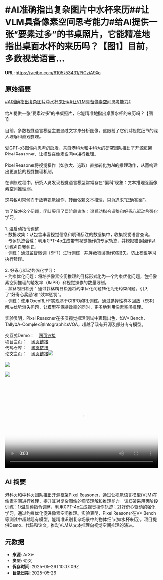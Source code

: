 # #AI准确指出复杂图片中水杯来历##让VLM具备像素空间思考能力#给AI提供一张“要素过多”的书桌照片，它能精准地指出桌面水杯的来历吗？【图1】目前，多数视觉语言...

**URL**: https://weibo.com/6105753431/PtCziA9Xo

## 原始摘要

<a href="https://m.weibo.cn/search?containerid=231522type%3D1%26t%3D10%26q%3D%23AI%E5%87%86%E7%A1%AE%E6%8C%87%E5%87%BA%E5%A4%8D%E6%9D%82%E5%9B%BE%E7%89%87%E4%B8%AD%E6%B0%B4%E6%9D%AF%E6%9D%A5%E5%8E%86%23&amp;extparam=%23AI%E5%87%86%E7%A1%AE%E6%8C%87%E5%87%BA%E5%A4%8D%E6%9D%82%E5%9B%BE%E7%89%87%E4%B8%AD%E6%B0%B4%E6%9D%AF%E6%9D%A5%E5%8E%86%23" data-hide=""><span class="surl-text">#AI准确指出复杂图片中水杯来历#</span></a><a href="https://m.weibo.cn/search?containerid=231522type%3D1%26t%3D10%26q%3D%23%E8%AE%A9VLM%E5%85%B7%E5%A4%87%E5%83%8F%E7%B4%A0%E7%A9%BA%E9%97%B4%E6%80%9D%E8%80%83%E8%83%BD%E5%8A%9B%23&amp;extparam=%23%E8%AE%A9VLM%E5%85%B7%E5%A4%87%E5%83%8F%E7%B4%A0%E7%A9%BA%E9%97%B4%E6%80%9D%E8%80%83%E8%83%BD%E5%8A%9B%23" data-hide=""><span class="surl-text">#让VLM具备像素空间思考能力#</span></a><br><br>给AI提供一张“要素过多”的书桌照片，它能精准地指出桌面水杯的来历吗？【图1】<br><br>目前，多数视觉语言模型主要通过文字来分析图像，这限制了它们对视觉细节的深入理解和直观推理。<br><br>受GPT-o3图像内思考的启发，来自港科大和中科大的研究团队推出了开源框架Pixel Reasoner，让模型在像素空间中进行推理。<br><br>Pixel Reasoner将视觉操作（如放大、选取）直接转化为AI的推理动作，从而构建出更直接的视觉推理机制。<br><br>在训练过程中，研究人员发现视觉语言模型常常存在“偏科”现象：文本推理强而像素空间推理弱。<br><br>这导致AI常倾向于放弃视觉操作，转而依赖文本推理，只为追求“正确答案”。<br><br>为了解决这个问题，团队采用了两阶段训练：温启动指令调整和好奇心驱动的强化学习。<br><br>1. 温启动指令调整<br>- 数据收集：从包含丰富视觉信息和明确标注的数据集中，收集视觉语言查询。<br>- 专家轨迹合成：利用GPT-4o生成带有视觉操作的专家轨迹，并模拟错误操作以训练AI自我纠正。<br>- 训练：通过监督微调（SFT）进行训练，并屏蔽错误操作的损失，防止模型学习执行错误。<br><br>2. 好奇心驱动的强化学习：<br>- 约束优化问题：将培养像素空间推理的目标形式化为一个约束优化问题，包括像素空间推理的触发率（RaPR）和视觉操作的数量限制。<br>- 拉格朗日松弛：通过拉格朗日松弛将约束优化问题转化为无约束问题，引入了“好奇心奖励”和“效率惩罚”。<br>- 训练：使用OpenRLHF实现基于GRPO的RL训练，通过选择性样本回放（SSR）解决优势消失问题，让模型在保持效率的同时，更多地利用像素空间推理。<br><br>实验表明，Pixel Reasoner在多项视觉推理测试中表现出色，如V* Bench、TallyQA-Complex和InfographicsVQA，超越了现有开源及部分专有模型。<br><br>交互式Demo：<a href="https://weibo.cn/sinaurl?u=https%3A%2F%2Fhuggingface.co%2Fspaces%2FTIGER-Lab%2FPixel-Reasoner" data-hide=""><span class="url-icon"><img style="width: 1rem;height: 1rem" src="https://h5.sinaimg.cn/upload/2015/09/25/3/timeline_card_small_web_default.png" referrerpolicy="no-referrer"></span><span class="surl-text">网页链接</span></a><br>项目主页：<a href="https://weibo.cn/sinaurl?u=https%3A%2F%2Ftiger-ai-lab.github.io%2FPixel-Reasoner%2F" data-hide=""><span class="url-icon"><img style="width: 1rem;height: 1rem" src="https://h5.sinaimg.cn/upload/2015/09/25/3/timeline_card_small_web_default.png" referrerpolicy="no-referrer"></span><span class="surl-text">网页链接</span></a><br>代码仓库：<a href="https://weibo.cn/sinaurl?u=https%3A%2F%2Fgithub.com%2FTIGER-AI-Lab%2FPixel-Reasoner" data-hide=""><span class="url-icon"><img style="width: 1rem;height: 1rem" src="https://h5.sinaimg.cn/upload/2015/09/25/3/timeline_card_small_web_default.png" referrerpolicy="no-referrer"></span><span class="surl-text">网页链接</span></a><br>论文主页：<a href="https://weibo.cn/sinaurl?u=https%3A%2F%2Farxiv.org%2Fabs%2F2505.15966" data-hide=""><span class="url-icon"><img style="width: 1rem;height: 1rem" src="https://h5.sinaimg.cn/upload/2015/09/25/3/timeline_card_small_web_default.png" referrerpolicy="no-referrer"></span><span class="surl-text">网页链接</span></a><img style="" src="https://tvax2.sinaimg.cn/large/006Fd7o3gy1i1t0077snuj31040pqndt.jpg" referrerpolicy="no-referrer"><br><br><img style="" src="https://tvax2.sinaimg.cn/large/006Fd7o3gy1i1t008ba00j30gg0oyn23.jpg" referrerpolicy="no-referrer"><br><br><img style="" src="https://tvax1.sinaimg.cn/large/006Fd7o3ly1i1t014kikxj31hc0u074c.jpg" referrerpolicy="no-referrer"><br><br><br clear="both"><div style="clear: both"></div><video controls="controls" poster="https://tvax3.sinaimg.cn/orj480/006Fd7o3ly1i1t01478pzj31hc0u0wic.jpg" style="width: 100%"><source src="https://f.video.weibocdn.com/o0/9zJxhczjlx08oy2pQQZi01041200bW2r0E010.mp4?label=mp4_720p&amp;template=1280x720.25.0&amp;ori=0&amp;ps=1CwnkDw1GXwCQx&amp;Expires=1748257461&amp;ssig=H3cI4Um237&amp;KID=unistore,video"><source src="https://f.video.weibocdn.com/o0/X2gZzq0Plx08oy2p6Tgs010412005YMt0E010.mp4?label=mp4_hd&amp;template=852x480.25.0&amp;ori=0&amp;ps=1CwnkDw1GXwCQx&amp;Expires=1748257461&amp;ssig=VEC3kfoPOe&amp;KID=unistore,video"><source src="https://f.video.weibocdn.com/o0/X0MxLkHolx08oy2qrDQk010412003BhO0E010.mp4?label=mp4_ld&amp;template=640x360.25.0&amp;ori=0&amp;ps=1CwnkDw1GXwCQx&amp;Expires=1748257461&amp;ssig=wTNaJ8P%2BgF&amp;KID=unistore,video"><p>视频无法显示，请前往<a href="https://video.weibo.com/show?fid=1034%3A5170597303615498" target="_blank" rel="noopener noreferrer">微博视频</a>观看。</p></video>

## AI 摘要

港科大和中科大团队推出开源框架Pixel Reasoner，通过让视觉语言模型(VLM)在像素空间进行推理，提升其对复杂图像的细节理解和推理能力。该框架采用两阶段训练：1)温启动指令调整，利用GPT-4o生成视觉操作轨迹；2)好奇心驱动的强化学习，通过约束优化促进像素空间推理。实验表明，Pixel Reasoner在V* Bench等测试中超越现有模型，能精准识别复杂场景中的物体细节(如水杯来历)。项目提供Demo、代码和论文，推动VLM从文本推理向视觉空间推理的演进。

## 元数据

- **来源**: ArXiv
- **类型**: 论文
- **保存时间**: 2025-05-26T10:07:09Z
- **目录日期**: 2025-05-26
